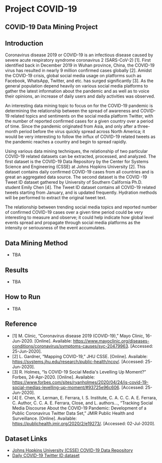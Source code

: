 # Project COVID-19

## COVID-19 Data Mining Project 

## Introduction
Coronavirus disease 2019 or COVID-19 is an infectious disease caused by severe acute respiratory syndrome coronavirus 2 (SARS-CoV-2) [1]. First identified back in December 2019 in Wuhan province, China, the COVID-19 virus has resulted in nearly 9 million confirmed cases globally [2]. Amidst the COVID-19 crisis, global social media usage on platforms such as Facebook, WhatsApp, Twitter, and etc. has surged significantly [3]. As the general population depend heavily on various social media platforms to gather the latest information about the pandemic and as well as to voice their opinions, an increase of daily users and daily activities was observed. 

An interesting data mining topic to focus on for the COVID-19 pandemic is determining the relationship between the spread of awareness and COVID-19 related topics and sentiments on the social media platform Twitter, with the number of reported confirmed cases for a given country over a period of time. Since the pandemic originated from Asia, and only after a three-month period before the virus quickly spread across North America; it would be very interesting to follow the influx of COVID-19 related tweets as the pandemic reaches a country and begin to spread rapidly.

Using various data mining techniques, the relationship of two particular COVID-19 related datasets can be extracted, processed, and analyzed. The first dataset is the COVID-19 Data Repository by the Center for Systems Science and Engineering (CSSE) at Johns Hopkins University [2]. This dataset contains daily confirmed COVID-19 cases from all countries and is great an aggregated data source. The second dataset is the COVID -19 Tweet ID dataset gathered by University of Southern California Ph.D. student Emily Chen [4]. The Tweet ID dataset contains all COVID-19 related tweets starting from January, and is updated frequently. Hydration methods will be performed to extract the original tweet text.

The relationship between trending social media topics and reported number of confirmed COVID-19 cases over a given time period could be very interesting to measure and observe; it could help indicate how global level events spread and propagate through social media platforms as the intensity or seriousness of the event accumulates.

## Data Mining Method
 - TBA

## Results
 - TBA

## How to Run
 - TBA

## Reference
- [1] M. Clinic, “Coronavirus disease 2019 (COVID-19),” Mayo Clinic, 16-Jun-2020. [Online]. Available: https://www.mayoclinic.org/diseases-conditions/coronavirus/symptoms-causes/syc-20479963. [Accessed: 25-Jun-2020].
- [2] L. Gardner, “Mapping COVID-19,” JHU CSSE. [Online]. Available: https://systems.jhu.edu/research/public-health/ncov/. [Accessed: 25-Jun-2020].
- [3] R. Holmes, “Is COVID-19 Social Media's Levelling Up Moment?” Forbes, 24-Apr-2020. [Online]. Available: https://www.forbes.com/sites/ryanholmes/2020/04/24/is-covid-19-social-medias-levelling-up-moment/#93725e96c606. [Accessed: 25-Jun-2020].
- [4] E. Chen, K. Lerman, E. Ferrara, I. S. Institute, C. A. C. C. A. E. Ferrara, C. Author, C. C. A. E. Ferrara, Close, and L. authors..., “Tracking Social Media Discourse About the COVID-19 Pandemic: Development of a Public Coronavirus Twitter Data Set,” JMIR Public Health and Surveillance. [Online]. Available: https://publichealth.jmir.org/2020/2/e19273/. [Accessed: 02-Jul-2020].


## Dataset Links
- [Johns Hopkins University (CSSE) COVID-19 Data Repository](https://github.com/CSSEGISandData/COVID-19)
- [Daily COVID-19 Twitter ID dataset](https://github.com/echen102/COVID-19-TweetIDs)
